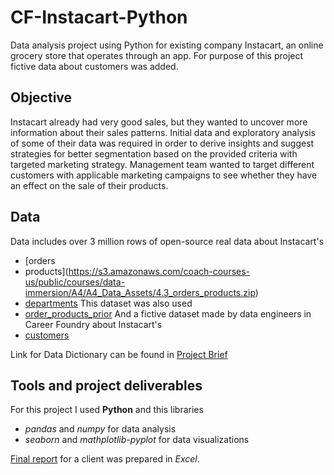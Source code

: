 # CF-Instacart-Python
Data analysis project using Python for existing company Instacart, an online grocery store that operates through an app. For purpose of this project fictive data about customers was added.

## Objective
Instacart already had very good sales, but they wanted to uncover more information about their sales patterns. Initial data and exploratory analysis of some of their data was required in order
to derive insights and suggest strategies for better segmentation based on the provided criteria with targeted marketing strategy. Management team wanted to target different customers with applicable marketing campaigns to see whether they have an effect on the sale of their products.

## Data
Data includes over 3 million rows of open-source real data about Instacart's 
 * [orders
 * products](https://s3.amazonaws.com/coach-courses-us/public/courses/data-immersion/A4/A4_Data_Assets/4.3_orders_products.zip)
 * [departments](https://s3.amazonaws.com/coach-courses-us/public/courses/data-immersion/A4/A4_Data_Assets/4.4_departments.zip)
This dataset was also used
 * [order_products_prior](https://s3.amazonaws.com/coach-courses-us/public/courses/data-immersion/A4/A4_Data_Assets/4.6_orders_products_prior.zip)
And a fictive dataset made by data engineers in Career Foundry about Instacart's
 * [customers](https://s3.amazonaws.com/coach-courses-us/public/courses/data-immersion/A4/A4_Data_Assets/customers.zip)

Link for Data Dictionary can be found in [Project Brief](/Project-Management/Project-Brief.pdf)

## Tools and project deliverables
For this project I used **Python** and this libraries
 * *pandas* and *numpy* for data analysis
 * *seaborn* and *mathplotlib-pyplot* for data visualizations

[Final report](/Send-to-Client/Final-Report.xlsx) for a client was prepared in *Excel*.
